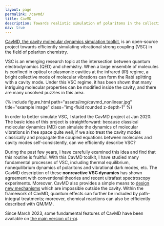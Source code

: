 ```yaml
---
layout: page
permalink: /cavmd/
title: CavMD
description: Towards realistic simulation of polaritons in the collective regime.
nav: true
---
```


[CavMD, the cavity molecular dynamics simulation toolkit](https://github.com/TaoELi/cavity-md-ipi), is an open-source project towards efficiently simulating vibrational strong coupling (VSC) in the field of polariton chemistry.

VSC is an emerging research topic at the intersection between quantum electrodynamics (QED) and chemistry. When a large ensemble of molecules is confined in optical or plasmonic cavities at the infrared (IR) regime,  a bright collective mode of molecular vibrations can form the Rabi splitting with a cavity mode. Under this VSC regime, it has been shown that many intriguing molecular properties can be modified inside the cavity, and there are many unsolved puzzles in this area.

<div class="row justify-content-sm-center">
    <div class="col-sm-8 mt-3 mt-md-0">
        {% include figure.html path="assets/img/cavmd_nonlinear.jpg" title="example image" class="img-fluid rounded z-depth-1" %}
    </div>
</div>

In order to better simulate VSC, I started the CavMD project at Jan 2020. The basic idea of this project is straightforward: because classical molecular dynamics (MD) can simulate the dynamics of molecular vibrations in free space quite well, if we also treat the cavity modes classically and propagate the coupled equations between molecules and cavity modes self-consistently, can we efficiently describe VSC?

During the past few years, I have carefully examined this idea and find that this routine is fruitful. With this CavMD toolkit, I have studied many fundamental processes of VSC, including thermal equilibrium, nonequilibrium dynamics of polaritons and vibrational dark modes, etc. The CavMD description of these **nonreactive VSC dynamics** has shown agreement with conventional theories and recent ultrafast spectroscopy experiments. Moreover, CavMD also provides a simple means to [design new mechanisms](https://doi.org/10.1038/s41467-022-31703-8) which are impossible outside the cavity. Within the framework of CavMD, quantum effects can further be included by path-integral treatments; moreover, chemical reactions can also be efficiently described with QM/MM.

Since March 2023, some fundamental features of CavMD have been available on [the main version of i-pi](https://ipi-code.org/about/features/). 




